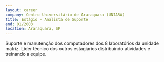 ```yaml
---
layout: career
company: Centro Universitário de Araraquara (UNIARA)
title: Estágio - Analista de Suporte
end: 01/2003
location: Araraquara, SP
---
```

Suporte e manutenção dos computadores dos 8 laboratórios da unidade matriz.
Líder técnico dos outros estagiários distribuindo atividades e treinando a equipe.